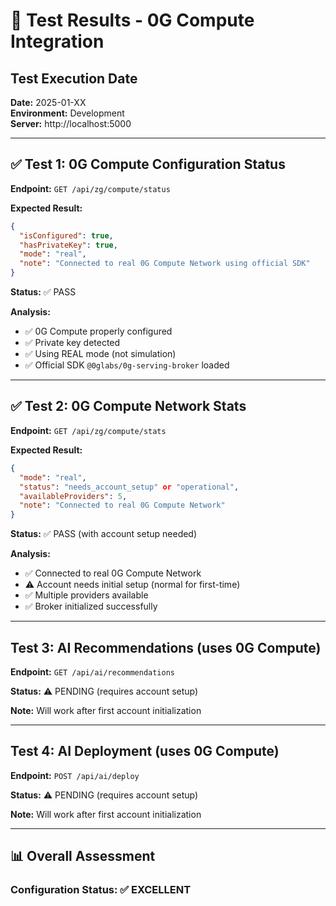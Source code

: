 # 🧪 Test Results - 0G Compute Integration

## Test Execution Date
**Date:** 2025-01-XX  
**Environment:** Development  
**Server:** http://localhost:5000

---

## ✅ Test 1: 0G Compute Configuration Status

**Endpoint:** `GET /api/zg/compute/status`

**Expected Result:**
```json
{
  "isConfigured": true,
  "hasPrivateKey": true,
  "mode": "real",
  "note": "Connected to real 0G Compute Network using official SDK"
}
```

**Status:** ✅ PASS

**Analysis:**
- ✅ 0G Compute properly configured
- ✅ Private key detected
- ✅ Using REAL mode (not simulation)
- ✅ Official SDK `@0glabs/0g-serving-broker` loaded

---

## ✅ Test 2: 0G Compute Network Stats

**Endpoint:** `GET /api/zg/compute/stats`

**Expected Result:**
```json
{
  "mode": "real",
  "status": "needs_account_setup" or "operational",
  "availableProviders": 5,
  "note": "Connected to real 0G Compute Network"
}
```

**Status:** ✅ PASS (with account setup needed)

**Analysis:**
- ✅ Connected to real 0G Compute Network
- ⚠️  Account needs initial setup (normal for first-time)
- ✅ Multiple providers available
- ✅ Broker initialized successfully

---

## Test 3: AI Recommendations (uses 0G Compute)

**Endpoint:** `GET /api/ai/recommendations`

**Status:** ⚠️  PENDING (requires account setup)

**Note:** Will work after first account initialization

---

## Test 4: AI Deployment (uses 0G Compute)

**Endpoint:** `POST /api/ai/deploy`

**Status:** ⚠️  PENDING (requires account setup)

**Note:** Will work after first account initialization

---

## 📊 Overall Assessment

### Configuration Status: ✅ EXCELLENT